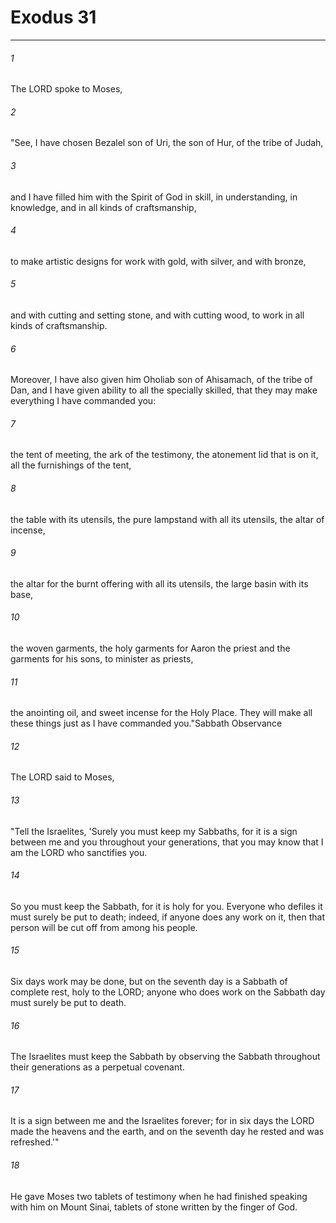 # Exodus 31
***



###### 1 
The LORD spoke to Moses, 

###### 2 
"See, I have chosen Bezalel son of Uri, the son of Hur, of the tribe of Judah, 

###### 3 
and I have filled him with the Spirit of God in skill, in understanding, in knowledge, and in all kinds of craftsmanship, 

###### 4 
to make artistic designs for work with gold, with silver, and with bronze, 

###### 5 
and with cutting and setting stone, and with cutting wood, to work in all kinds of craftsmanship. 

###### 6 
Moreover, I have also given him Oholiab son of Ahisamach, of the tribe of Dan, and I have given ability to all the specially skilled, that they may make everything I have commanded you: 

###### 7 
the tent of meeting, the ark of the testimony, the atonement lid that is on it, all the furnishings of the tent, 

###### 8 
the table with its utensils, the pure lampstand with all its utensils, the altar of incense, 

###### 9 
the altar for the burnt offering with all its utensils, the large basin with its base, 

###### 10 
the woven garments, the holy garments for Aaron the priest and the garments for his sons, to minister as priests, 

###### 11 
the anointing oil, and sweet incense for the Holy Place. They will make all these things just as I have commanded you."Sabbath Observance 

###### 12 
The LORD said to Moses, 

###### 13 
"Tell the Israelites, 'Surely you must keep my Sabbaths, for it is a sign between me and you throughout your generations, that you may know that I am the LORD who sanctifies you. 

###### 14 
So you must keep the Sabbath, for it is holy for you. Everyone who defiles it must surely be put to death; indeed, if anyone does any work on it, then that person will be cut off from among his people. 

###### 15 
Six days work may be done, but on the seventh day is a Sabbath of complete rest, holy to the LORD; anyone who does work on the Sabbath day must surely be put to death. 

###### 16 
The Israelites must keep the Sabbath by observing the Sabbath throughout their generations as a perpetual covenant. 

###### 17 
It is a sign between me and the Israelites forever; for in six days the LORD made the heavens and the earth, and on the seventh day he rested and was refreshed.'" 

###### 18 
He gave Moses two tablets of testimony when he had finished speaking with him on Mount Sinai, tablets of stone written by the finger of God.
